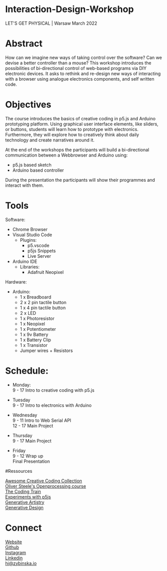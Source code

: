 # Interaction-Design-Workshop
LET'S GET PHYSICAL | Warsaw March 2022



# Abstract
How can we imagine new ways of taking control over the software? Can we devise a better
controller than a mouse? This workshop introduces the possibilities of bi-directional
control of web-based programs via DIY electronic devices. It asks to rethink and re-design
new ways of interacting with a browser using analogue electronics components, and self
written code.


# Objectives
The course introduces the basics of creative coding in p5.js and Arduino prototyping
platform. Using graphical user interface elements, like sliders, or buttons, students will learn 
how to prototype with electronics. Furthermore, they will explore how to creatively think about daily
technology and create narratives around it.

At the end of the workshops the participants will build a bi-directional communication between a Webbrowser and Arduino using:
- p5.js based sketch
- Arduino based controller
  
During the presentation the participants will show their programmes and interact with them.

# Tools

Software:
- Chrome Browser
- Visual Studio Code
  - Plugins:
    - p5.vscode
    - p5js Snippets
    - Live Server
- Arduino IDE
  - Libraries:
    - Adafruit Neopixel

Hardware:
- Arduino:
  - 1 x Breadboard
  - 2 x 2 pin tactile button
  - 1 x 4 pin tactile button
  - 2 x LED
  - 1 x Photoresistor
  - 1 x Neopixel
  - 1 x Potentiometer
  - 1 x 9v Battery
  - 1 x Battery Clip
  - 1 x Transistor
  - Jumper wires + Resistors
 


# Schedule:
- Monday:  
9 - 17 Intro to creative coding with p5.js

- Tuesday  
9 - 17 Intro to electronics with Arduino

- Wednesday  
9 - 11  Intro to Web Serial API  
12 - 17 Main Project

- Thursday  
9 - 17 Main Project

- Friday  
9 - 12 Wrap up  
Final Presentation

#Ressources

[Awesome Creative Coding Collection](https://github.com/terkelg/awesome-creative-coding#books)   
[Oliver Steele's Openprocessing course](https://notes.osteele.com/olivers-p5js-resources)    
[The Coding Train](https://pages.github.com)   
[Experiments with p5js](https://purin.co/Experiments-with-P5-js)   
[Generative Artistry](https://generativeartistry.com/tutorials/)   
[Generative Design](http://www.generative-gestaltung.de)   




# Connect
[Website](https://zybinska.io/)     
[Github](https://github.com/kratadata/)     
[Instagram](https://www.instagram.com/kratadata/)     
[Linkedin](https://www.linkedin.com/in/zybinska/)     
hi@zybinska.io

